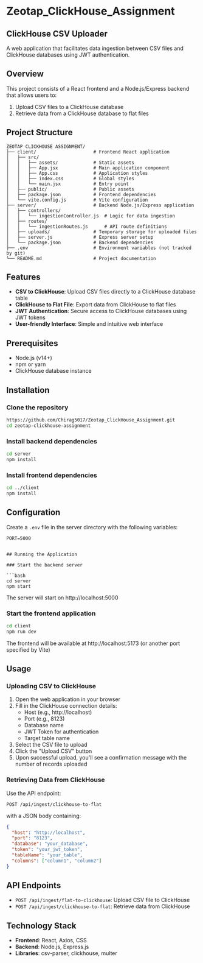 # Zeotap_ClickHouse_Assignment

## ClickHouse CSV Uploader

A web application that facilitates data ingestion between CSV files and ClickHouse databases using JWT authentication.

## Overview

This project consists of a React frontend and a Node.js/Express backend that allows users to:

1. Upload CSV files to a ClickHouse database
2. Retrieve data from a ClickHouse database to flat files

## Project Structure

```
ZEOTAP CLICKHOUSE ASSIGNMENT/
├── client/                     # Frontend React application
│   ├── src/
│   │   ├── assets/             # Static assets
│   │   ├── App.jsx             # Main application component
│   │   ├── App.css             # Application styles
│   │   ├── index.css           # Global styles
│   │   └── main.jsx            # Entry point
│   ├── public/                 # Public assets
│   ├── package.json            # Frontend dependencies
│   └── vite.config.js          # Vite configuration
├── server/                     # Backend Node.js/Express application
│   ├── controllers/
│   │   └── ingestionController.js  # Logic for data ingestion
│   ├── routes/
│   │   └── ingestionRoutes.js      # API route definitions
│   ├── uploads/                # Temporary storage for uploaded files
│   ├── server.js               # Express server setup
│   └── package.json            # Backend dependencies
├── .env                        # Environment variables (not tracked by git)
└── README.md                   # Project documentation
```

## Features

- **CSV to ClickHouse**: Upload CSV files directly to a ClickHouse database table
- **ClickHouse to Flat File**: Export data from ClickHouse to flat files
- **JWT Authentication**: Secure access to ClickHouse databases using JWT tokens
- **User-friendly Interface**: Simple and intuitive web interface

## Prerequisites

- Node.js (v14+)
- npm or yarn
- ClickHouse database instance

## Installation

### Clone the repository

```bash
https://github.com/Chirag5017/Zeotap_ClickHouse_Assignment.git
cd zeotap-clickhouse-assignment
```

### Install backend dependencies

```bash
cd server
npm install
```

### Install frontend dependencies

```bash
cd ../client
npm install
```

## Configuration

Create a `.env` file in the server directory with the following variables:

```
PORT=5000


## Running the Application

### Start the backend server

```bash
cd server
npm start
```

The server will start on http://localhost:5000

### Start the frontend application

```bash
cd client
npm run dev
```

The frontend will be available at http://localhost:5173 (or another port specified by Vite)

## Usage

### Uploading CSV to ClickHouse

1. Open the web application in your browser
2. Fill in the ClickHouse connection details:
   - Host (e.g., http://localhost)
   - Port (e.g., 8123)
   - Database name
   - JWT Token for authentication
   - Target table name
3. Select the CSV file to upload
4. Click the "Upload CSV" button
5. Upon successful upload, you'll see a confirmation message with the number of records uploaded

### Retrieving Data from ClickHouse

Use the API endpoint:

```
POST /api/ingest/clickhouse-to-flat
```

with a JSON body containing:

```json
{
  "host": "http://localhost",
  "port": "8123",
  "database": "your_database",
  "token": "your_jwt_token",
  "tableName": "your_table",
  "columns": ["column1", "column2"]
}
```

## API Endpoints

- `POST /api/ingest/flat-to-clickhouse`: Upload CSV file to ClickHouse
- `POST /api/ingest/clickhouse-to-flat`: Retrieve data from ClickHouse

## Technology Stack

- **Frontend**: React, Axios, CSS
- **Backend**: Node.js, Express.js
- **Libraries**: csv-parser, clickhouse, multer

